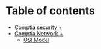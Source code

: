 # Table of contents

* [Comptia security +](README.md)
* [Comptia Network +](comptia-network-+/README.md)
  * [OSI Model](comptia-network-+/osi-model.md)

